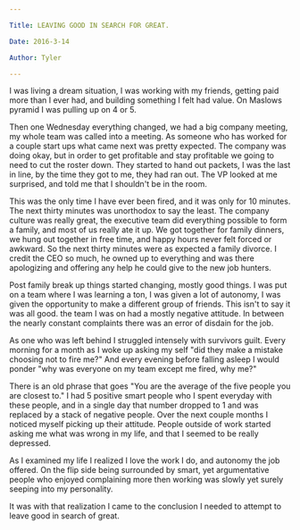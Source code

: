 ```yaml
---

Title: LEAVING GOOD IN SEARCH FOR GREAT.

Date: 2016-3-14

Author: Tyler

---
```


I was living a dream situation, I was working with my friends, getting
paid more than I ever had, and building something I felt had value. On
Maslows pyramid I was pulling up on 4 or 5.

Then one Wednesday everything changed, we had a big company meeting, my
whole team was called into a meeting. As someone who has worked for a
couple start ups what came next was pretty expected. The company was
doing okay, but in order to get profitable and stay profitable we going
to need to cut the roster down. They started to hand out packets, I was
the last in line, by the time they got to me, they had ran out. The VP
looked at me surprised, and told me that I shouldn\'t be in the room.

This was the only time I have ever been fired, and it was only for 10
minutes. The next thirty minutes was unorthodox to say the least. The
company culture was really great, the executive team did everything
possible to form a family, and most of us really ate it up. We got
together for family dinners, we hung out together in free time, and
happy hours never felt forced or awkward. So the next thirty minutes
were as expected a family divorce. I credit the CEO so much, he owned up
to everything and was there apologizing and offering any help he could
give to the new job hunters.

Post family break up things started changing, mostly good things. I was
put on a team where I was learning a ton, I was given a lot of autonomy,
I was given the opportunity to make a different group of friends. This
isn't to say it was all good. the team I was on had a mostly negative
attitude. In between the nearly constant complaints there was an error
of disdain for the job.

As one who was left behind I struggled intensely with survivors guilt.
Every morning for a month as I woke up asking my self \"did they make a
mistake choosing not to fire me?\" And every evening before falling
asleep I would ponder \"why was everyone on my team except me fired, why
me?\"

There is an old phrase that goes \"You are the average of the five
people you are closest to.\" I had 5 positive smart people who I spent
everyday with these people, and in a single day that number dropped to 1
and was replaced by a stack of negative people. Over the next couple
months I noticed myself picking up their attitude. People outside of
work started asking me what was wrong in my life, and that I seemed to
be really depressed.

As I examined my life I realized I love the work I do, and autonomy the
job offered. On the flip side being surrounded by smart, yet
argumentative people who enjoyed complaining more then working was
slowly yet surely seeping into my personality.

It was with that realization I came to the conclusion I needed to
attempt to leave good in search of great.
